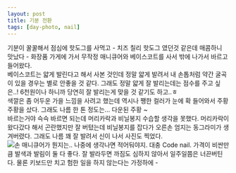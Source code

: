 ```yaml
---
layout: post
title: 기분 전환
tags: [day-photo, nail]
---
```

기분이 꿀꿀해서 점심에 핫도그를 사먹고 - 치즈 칠리 핫도그 였던것 같은데 매콤하니 맛났다 - 화장품 가게에 가서 무작정 매니큐어와 베이스코트를 사서 밖에 나가서 바르고 들어왔다.  
베이스코트는 얇게 발린다고 해서 사본 것인데 정말 얇게 발려서 내 손톱처럼 약간 굴곡이 있을 경우는 별로 안좋을 것 같다. 그래도 정말 얇게 잘 발리는데는 점수를 주고 싶은..! 6천원이나 하니까 당연히 잘 발리는게 맞을 것 같기도 하고..ㅎ  
색깔은 좀 어두운 가을 느낌을 사려고 했는데 역시나 쨍한 컬러가 눈에 확 들어와서 주황주황을 샀다. 그래도 나름 한 톤 정도는... 다운된 주황 ~  
바르는거야 슥슥 바르면 되는데 머리카락과 비닐봉지 수습할 생각을 못했다. 머리카락이 왔다갔다 해서 곤란했지만 잘 버텼는데 비닐봉지를 잡다가 오른손 엄지는 동그라미가 생겨버렸다. 그래도 나름 꽤 잘 발려서 신이 나서 사진도 찍었다.   
![손](http://lh3.googleusercontent.com/-DhvYxjd4IX0/VhXELDvyQjI/AAAAAAAAAK8/bcZ6nf0soA4/s1280/upload_-1.jpg)
매니큐어가 뭔지는.. 나중에 생각나면 적어둬야지. 대충 Code nail. 가격이 비싼만큼 발색과 발림이 둘 다 좋다. 잘 발라두면 까짐도 심하지 않아서 일주일쯤은 너끈버틴다. 물론 키보드만 치고 험한 일을 하지 않는다는 가정하에 - 